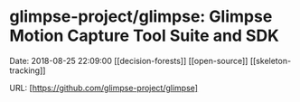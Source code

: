 # glimpse-project/glimpse: Glimpse Motion Capture Tool Suite and SDK

Date: 2018-08-25 22:09:00
[[decision-forests]] [[open-source]] [[skeleton-tracking]]

URL: [https://github.com/glimpse-project/glimpse]
